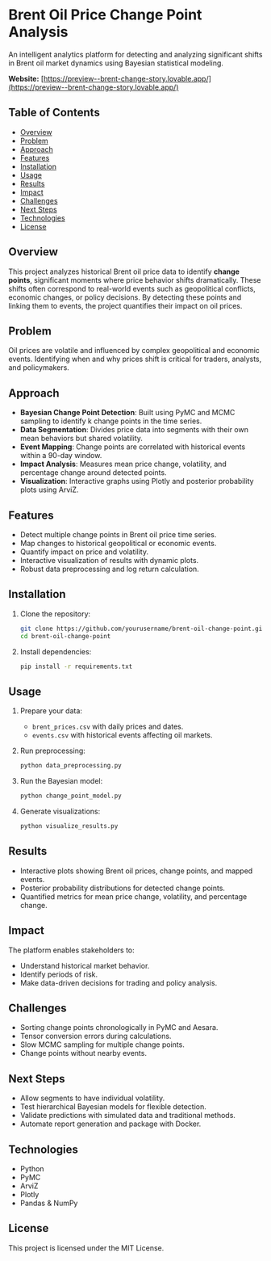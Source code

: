 
# Brent Oil Price Change Point Analysis

An intelligent analytics platform for detecting and analyzing significant shifts in Brent oil market dynamics using Bayesian statistical modeling.  

**Website:** [https://preview--brent-change-story.lovable.app/](https://preview--brent-change-story.lovable.app/)

## Table of Contents
- [Overview](#overview)
- [Problem](#problem)
- [Approach](#approach)
- [Features](#features)
- [Installation](#installation)
- [Usage](#usage)
- [Results](#results)
- [Impact](#impact)
- [Challenges](#challenges)
- [Next Steps](#next-steps)
- [Technologies](#technologies)
- [License](#license)

## Overview
This project analyzes historical Brent oil price data to identify **change points**, significant moments where price behavior shifts dramatically. These shifts often correspond to real-world events such as geopolitical conflicts, economic changes, or policy decisions. By detecting these points and linking them to events, the project quantifies their impact on oil prices.

## Problem
Oil prices are volatile and influenced by complex geopolitical and economic events. Identifying when and why prices shift is critical for traders, analysts, and policymakers.

## Approach
- **Bayesian Change Point Detection**: Built using PyMC and MCMC sampling to identify k change points in the time series.
- **Data Segmentation**: Divides price data into segments with their own mean behaviors but shared volatility.
- **Event Mapping**: Change points are correlated with historical events within a 90-day window.
- **Impact Analysis**: Measures mean price change, volatility, and percentage change around detected points.
- **Visualization**: Interactive graphs using Plotly and posterior probability plots using ArviZ.

## Features
- Detect multiple change points in Brent oil price time series.
- Map changes to historical geopolitical or economic events.
- Quantify impact on price and volatility.
- Interactive visualization of results with dynamic plots.
- Robust data preprocessing and log return calculation.

## Installation
1. Clone the repository:
   ```bash
   git clone https://github.com/yourusername/brent-oil-change-point.git
   cd brent-oil-change-point


2. Install dependencies:

   ```bash
   pip install -r requirements.txt
   ```

## Usage

1. Prepare your data:

   * `brent_prices.csv` with daily prices and dates.
   * `events.csv` with historical events affecting oil markets.
2. Run preprocessing:

   ```bash
   python data_preprocessing.py
   ```
3. Run the Bayesian model:

   ```bash
   python change_point_model.py
   ```
4. Generate visualizations:

   ```bash
   python visualize_results.py
   ```

## Results

* Interactive plots showing Brent oil prices, change points, and mapped events.
* Posterior probability distributions for detected change points.
* Quantified metrics for mean price change, volatility, and percentage change.

## Impact

The platform enables stakeholders to:

* Understand historical market behavior.
* Identify periods of risk.
* Make data-driven decisions for trading and policy analysis.

## Challenges

* Sorting change points chronologically in PyMC and Aesara.
* Tensor conversion errors during calculations.
* Slow MCMC sampling for multiple change points.
* Change points without nearby events.

## Next Steps

* Allow segments to have individual volatility.
* Test hierarchical Bayesian models for flexible detection.
* Validate predictions with simulated data and traditional methods.
* Automate report generation and package with Docker.

## Technologies

* Python
* PyMC
* ArviZ
* Plotly
* Pandas & NumPy

## License

This project is licensed under the MIT License.



